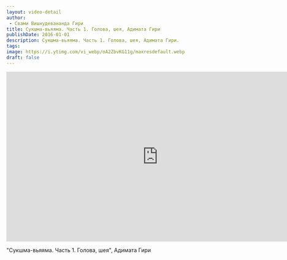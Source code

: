 ```yaml
---
layout: video-detail
author:
 - Свами Вишнудевананда Гири
title: Сукшма-вьяяма. Часть 1. Голова, шея, Адимата Гири
publishDate: 2016-01-01
description: Сукшма-вьяяма. Часть 1. Голова, шея, Адимата Гири. 
tags: 
image: https://i.ytimg.com/vi_webp/oA2ZbvKG11g/maxresdefault.webp
draft: false
---
```


<iframe width="790" height="444" src="https://www.youtube.com/embed/oA2ZbvKG11g" frameborder="0" allowfullscreen=""></iframe> 

 "Сукшма-вьяяма. Часть 1\. Голова, шея", Адимата Гири

  

 